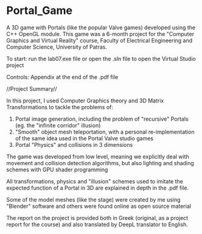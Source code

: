 # Portal_Game
A 3D game with Portals (like the popular Valve games) developed using the C++ OpenGL module. This game was a 6-month project for the "Computer Graphics and Virtual Reality" course, Faculty of Electrical Engineering and Computer Science, University of Patras.

To start: run the lab07.exe file or open the .sln file to open the Virtual Studio project

Controls: Appendix at the end of the .pdf file

//Project Summary//

In this project, I used Computer Graphics theory and 3D Matrix Transformations to tackle the problems of:
  1. Portal image generation, including the problem of "recursive" Portals (eg. the "infinite corridor" illusion)
  2. "Smooth" object mesh teleportation, with a personal re-implementation of the same idea used in the Portal Valve studio games
  3. Portal "Physics" and collisions in 3 dimensions

The game was developed from low level, meaning we explicitly deal with movement and collision detection algorithms, but also lighting and shading schemes with GPU shader programming

All transformations, physics and "illusion" schemes used to imitate the expected function of a Portal in 3D are explained in depth in the .pdf file.

Some of the model meshes (like the stage) were created by me using "Blender" software and others were found online as open source material

The report on the project is provided both in Greek (original, as a project report for the course) and also translated by DeepL translator to English.


